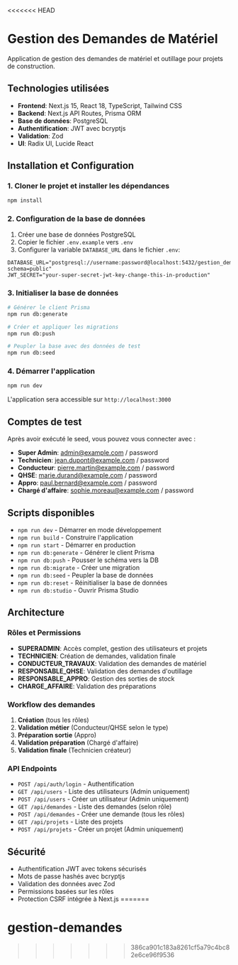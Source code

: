<<<<<<< HEAD
# Gestion des Demandes de Matériel

Application de gestion des demandes de matériel et outillage pour projets de construction.

## Technologies utilisées

- **Frontend**: Next.js 15, React 18, TypeScript, Tailwind CSS
- **Backend**: Next.js API Routes, Prisma ORM
- **Base de données**: PostgreSQL
- **Authentification**: JWT avec bcryptjs
- **Validation**: Zod
- **UI**: Radix UI, Lucide React

## Installation et Configuration

### 1. Cloner le projet et installer les dépendances

```bash
npm install
```

### 2. Configuration de la base de données

1. Créer une base de données PostgreSQL
2. Copier le fichier `.env.example` vers `.env`
3. Configurer la variable `DATABASE_URL` dans le fichier `.env`:

```env
DATABASE_URL="postgresql://username:password@localhost:5432/gestion_demandes_materiel?schema=public"
JWT_SECRET="your-super-secret-jwt-key-change-this-in-production"
```

### 3. Initialiser la base de données

```bash
# Générer le client Prisma
npm run db:generate

# Créer et appliquer les migrations
npm run db:push

# Peupler la base avec des données de test
npm run db:seed
```

### 4. Démarrer l'application

```bash
npm run dev
```

L'application sera accessible sur `http://localhost:3000`

## Comptes de test

Après avoir exécuté le seed, vous pouvez vous connecter avec :

- **Super Admin**: admin@example.com / password
- **Technicien**: jean.dupont@example.com / password
- **Conducteur**: pierre.martin@example.com / password
- **QHSE**: marie.durand@example.com / password
- **Appro**: paul.bernard@example.com / password
- **Chargé d'affaire**: sophie.moreau@example.com / password

## Scripts disponibles

- `npm run dev` - Démarrer en mode développement
- `npm run build` - Construire l'application
- `npm run start` - Démarrer en production
- `npm run db:generate` - Générer le client Prisma
- `npm run db:push` - Pousser le schéma vers la DB
- `npm run db:migrate` - Créer une migration
- `npm run db:seed` - Peupler la base de données
- `npm run db:reset` - Réinitialiser la base de données
- `npm run db:studio` - Ouvrir Prisma Studio

## Architecture

### Rôles et Permissions

- **SUPERADMIN**: Accès complet, gestion des utilisateurs et projets
- **TECHNICIEN**: Création de demandes, validation finale
- **CONDUCTEUR_TRAVAUX**: Validation des demandes de matériel
- **RESPONSABLE_QHSE**: Validation des demandes d'outillage
- **RESPONSABLE_APPRO**: Gestion des sorties de stock
- **CHARGE_AFFAIRE**: Validation des préparations

### Workflow des demandes

1. **Création** (tous les rôles)
2. **Validation métier** (Conducteur/QHSE selon le type)
3. **Préparation sortie** (Appro)
4. **Validation préparation** (Chargé d'affaire)
5. **Validation finale** (Technicien créateur)

### API Endpoints

- `POST /api/auth/login` - Authentification
- `GET /api/users` - Liste des utilisateurs (Admin uniquement)
- `POST /api/users` - Créer un utilisateur (Admin uniquement)
- `GET /api/demandes` - Liste des demandes (selon rôle)
- `POST /api/demandes` - Créer une demande (tous les rôles)
- `GET /api/projets` - Liste des projets
- `POST /api/projets` - Créer un projet (Admin uniquement)

## Sécurité

- Authentification JWT avec tokens sécurisés
- Mots de passe hashés avec bcryptjs
- Validation des données avec Zod
- Permissions basées sur les rôles
- Protection CSRF intégrée à Next.js
=======
# gestion-demandes
>>>>>>> 386ca901c183a8261cf5a79c4bc82e6ce96f9536
